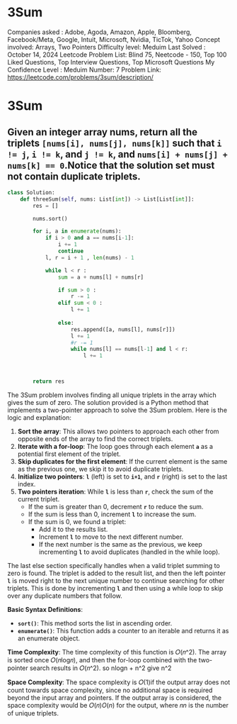 # 3Sum

Companies asked : Adobe, Agoda, Amazon, Apple, Bloomberg, Facebook/Meta, Google, Intuit, Microsoft, Nvidia, TicTok, Yahoo
Concept involved: Arrays, Two Pointers
Difficulty level: Meduim 
Last Solved : October 14, 2024
Leetcode Problem List: Blind 75, Neetcode - 150, Top 100 Liked Questions, Top Interview Questions, Top Microsoft Questions
My Confidence Level : Meduim
Number: 7
Problem Link: https://leetcode.com/problems/3sum/description/

# 3Sum

## Given an integer array nums, return all the triplets `[nums[i], nums[j], nums[k]]` such that `i != j`, `i != k`, and `j != k`, and `nums[i] + nums[j] + nums[k] == 0`.Notice that the solution set must not contain duplicate triplets.

```python
class Solution:
    def threeSum(self, nums: List[int]) -> List[List[int]]:
        res = []

        nums.sort()

        for i, a in enumerate(nums): 
            if i > 0 and a == nums[i-1]:
                i += 1
                continue 
            l, r = i + 1 , len(nums) - 1

            while l < r : 
                sum = a + nums[l] + nums[r]

                if sum > 0 :
                    r -= 1
                elif sum < 0 :
                    l += 1
                   
                else: 
                    res.append([a, nums[l], nums[r]]) 
                    l += 1
                    #r -= 1
                    while nums[l] == nums[l-1] and l < r:
                        l += 1   

                

        return res      
```

The 3Sum problem involves finding all unique triplets in the array which gives the sum of zero. The solution provided is a Python method that implements a two-pointer approach to solve the 3Sum problem. Here is the logic and explanation:

1. **Sort the array**: This allows two pointers to approach each other from opposite ends of the array to find the correct triplets.
2. **Iterate with a for-loop**: The loop goes through each element **`a`** as a potential first element of the triplet.
3. **Skip duplicates for the first element**: If the current element is the same as the previous one, we skip it to avoid duplicate triplets.
4. **Initialize two pointers**: **`l`** (left) is set to **`i+1`**, and **`r`** (right) is set to the last index.
5. **Two pointers iteration**: While **`l`** is less than **`r`**, check the sum of the current triplet.
    - If the sum is greater than 0, decrement **`r`** to reduce the sum.
    - If the sum is less than 0, increment **`l`** to increase the sum.
    - If the sum is 0, we found a triplet:
        - Add it to the results list.
        - Increment **`l`** to move to the next different number.
        - If the next number is the same as the previous, we keep incrementing **`l`** to avoid duplicates (handled in the while loop).

The last else section specifically handles when a valid triplet summing to zero is found. The triplet is added to the result list, and then the left pointer **`l`** is moved right to the next unique number to continue searching for other triplets. This is done by incrementing **`l`** and then using a while loop to skip over any duplicate numbers that follow.

**Basic Syntax Definitions**:

- **`sort()`**: This method sorts the list in ascending order.
- **`enumerate()`**: This function adds a counter to an iterable and returns it as an enumerate object.

**Time Complexity**: The time complexity of this function is 𝑂(𝑛^2). The array is sorted once 𝑂(𝑛log⁡𝑛), and then the for-loop combined with the two-pointer search results in 𝑂(𝑛^2). so nlogn + n^2 give n^2

**Space Complexity**: The space complexity is 𝑂(1)if the output array does not count towards space complexity, since no additional space is required beyond the input array and pointers. If the output array is considered, the space complexity would be 𝑂(𝑛)*O*(*n*) for the output, where 𝑛*n* is the number of unique triplets.